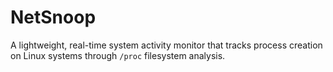 # NetSnoop
A lightweight, real-time system activity monitor that tracks process creation on Linux systems through `/proc` filesystem analysis.
